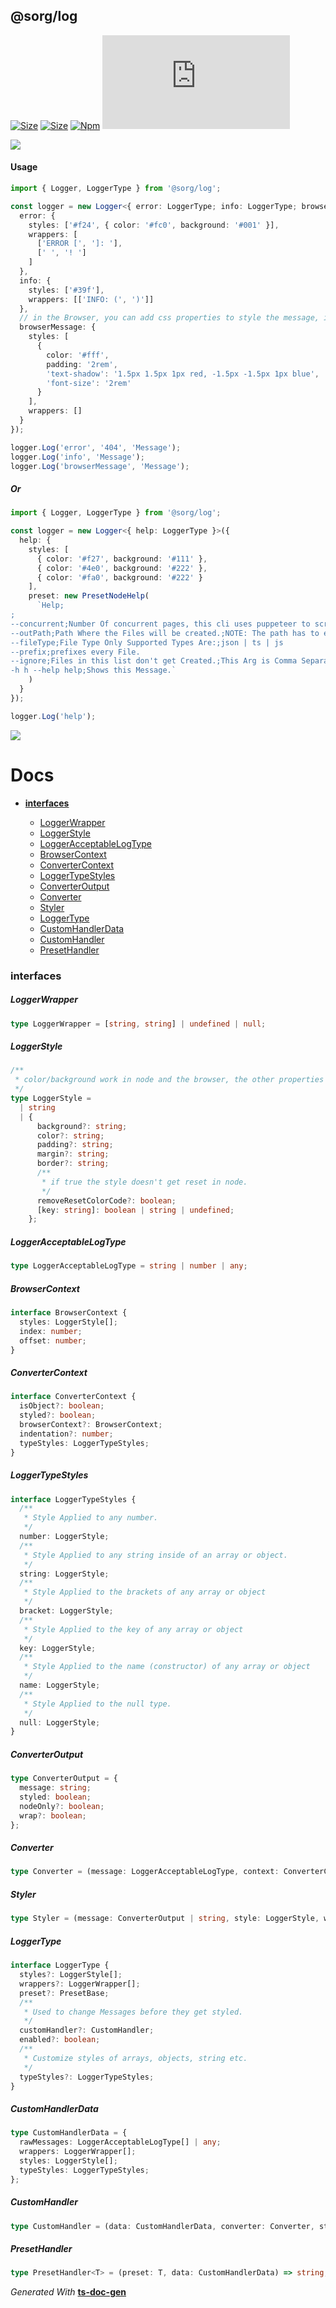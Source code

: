 ## @sorg/log

[![Size](https://badgen.net/bundlephobia/min/@sorg/log)](https://bundlephobia.com/result?p=@sorg/log) [![Size](https://badgen.net/packagephobia/install/@sorg/log)](https://bundlephobia.com/result?p=@sorg/log) [![Npm](https://img.shields.io/npm/v/@sorg/log)](https://www.npmjs.com/package/@sorg/log) [![Npm](https://img.shields.io/github/last-commit/TheRealSyler/s.log)](https://github.com/TheRealSyler/s.log)

![](https://raw.githubusercontent.com/TheRealSyler/s.log/master/images/s.logger.png)

#### Usage

```typescript
import { Logger, LoggerType } from '@sorg/log';

const logger = new Logger<{ error: LoggerType; info: LoggerType; browserMessage: LoggerType }>({
  error: {
    styles: ['#f24', { color: '#fc0', background: '#001' }],
    wrappers: [
      ['ERROR [', ']: '],
      [' ', '! ']
    ]
  },
  info: {
    styles: ['#39f'],
    wrappers: [['INFO: (', ')']]
  },
  // in the Browser, you can add css properties to style the message, in node you can only use color and background.
  browserMessage: {
    styles: [
      {
        color: '#fff',
        padding: '2rem',
        'text-shadow': '1.5px 1.5px 1px red, -1.5px -1.5px 1px blue',
        'font-size': '2rem'
      }
    ],
    wrappers: []
  }
});

logger.Log('error', '404', 'Message');
logger.Log('info', 'Message');
logger.Log('browserMessage', 'Message');
```

##### Or

```typescript
import { Logger, LoggerType } from '@sorg/log';

const logger = new Logger<{ help: LoggerType }>({
  help: {
    styles: [
      { color: '#f27', background: '#111' },
      { color: '#4e0', background: '#222' },
      { color: '#fa0', background: '#222' }
    ],
    preset: new PresetNodeHelp(
      `Help;
;
--concurrent;Number Of concurrent pages, this cli uses puppeteer to scrape the data.
--outPath;Path Where the Files will be created.;NOTE: The path has to exist.
--fileType;File Type Only Supported Types Are:;json | ts | js
--prefix;prefixes every File.
--ignore;Files in this list don't get Created.;This Arg is Comma Separated Example: 'noDataProps,standardProps'
-h h --help help;Shows this Message.`
    )
  }
});

logger.Log('help');
```

![](https://raw.githubusercontent.com/TheRealSyler/s.log/master/images/logger-ex.png)

<span id="DOC_GENERATION_MARKER_0"></span>

# Docs

- **[interfaces](#interfaces)**

  - [LoggerWrapper](#loggerwrapper)
  - [LoggerStyle](#loggerstyle)
  - [LoggerAcceptableLogType](#loggeracceptablelogtype)
  - [BrowserContext](#browsercontext)
  - [ConverterContext](#convertercontext)
  - [LoggerTypeStyles](#loggertypestyles)
  - [ConverterOutput](#converteroutput)
  - [Converter](#converter)
  - [Styler](#styler)
  - [LoggerType](#loggertype)
  - [CustomHandlerData](#customhandlerdata)
  - [CustomHandler](#customhandler)
  - [PresetHandler](#presethandler)

### interfaces

##### LoggerWrapper

```typescript
type LoggerWrapper = [string, string] | undefined | null;
```

##### LoggerStyle

```typescript
/**
 * color/background work in node and the browser, the other properties only work in the browser.
 */
type LoggerStyle =
  | string
  | {
      background?: string;
      color?: string;
      padding?: string;
      margin?: string;
      border?: string;
      /**
       * if true the style doesn't get reset in node.
       */
      removeResetColorCode?: boolean;
      [key: string]: boolean | string | undefined;
    };
```

##### LoggerAcceptableLogType

```typescript
type LoggerAcceptableLogType = string | number | any;
```

##### BrowserContext

```typescript
interface BrowserContext {
  styles: LoggerStyle[];
  index: number;
  offset: number;
}
```

##### ConverterContext

```typescript
interface ConverterContext {
  isObject?: boolean;
  styled?: boolean;
  browserContext?: BrowserContext;
  indentation?: number;
  typeStyles: LoggerTypeStyles;
}
```

##### LoggerTypeStyles

```typescript
interface LoggerTypeStyles {
  /**
   * Style Applied to any number.
   */
  number: LoggerStyle;
  /**
   * Style Applied to any string inside of an array or object.
   */
  string: LoggerStyle;
  /**
   * Style Applied to the brackets of any array or object
   */
  bracket: LoggerStyle;
  /**
   * Style Applied to the key of any array or object
   */
  key: LoggerStyle;
  /**
   * Style Applied to the name (constructor) of any array or object
   */
  name: LoggerStyle;
  /**
   * Style Applied to the null type.
   */
  null: LoggerStyle;
}
```

##### ConverterOutput

```typescript
type ConverterOutput = {
  message: string;
  styled: boolean;
  nodeOnly?: boolean;
  wrap?: boolean;
};
```

##### Converter

```typescript
type Converter = (message: LoggerAcceptableLogType, context: ConverterContext) => ConverterOutput;
```

##### Styler

```typescript
type Styler = (message: ConverterOutput | string, style: LoggerStyle, wrapper: LoggerWrapper) => string;
```

##### LoggerType

```typescript
interface LoggerType {
  styles?: LoggerStyle[];
  wrappers?: LoggerWrapper[];
  preset?: PresetBase;
  /**
   * Used to change Messages before they get styled.
   */
  customHandler?: CustomHandler;
  enabled?: boolean;
  /**
   * Customize styles of arrays, objects, string etc.
   */
  typeStyles?: LoggerTypeStyles;
}
```

##### CustomHandlerData

```typescript
type CustomHandlerData = {
  rawMessages: LoggerAcceptableLogType[] | any;
  wrappers: LoggerWrapper[];
  styles: LoggerStyle[];
  typeStyles: LoggerTypeStyles;
};
```

##### CustomHandler

```typescript
type CustomHandler = (data: CustomHandlerData, converter: Converter, styler: Styler) => string;
```

##### PresetHandler

```typescript
type PresetHandler<T> = (preset: T, data: CustomHandlerData) => string;
```

_Generated With_ **[ts-doc-gen](https://www.npmjs.com/package/ts-doc-gen)**
<span id="DOC_GENERATION_MARKER_1"></span>
